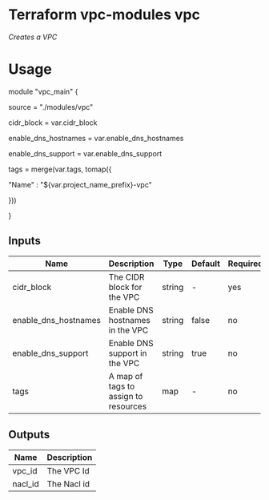 # **Terraform vpc-modules vpc**

*Creates a VPC*


#  Usage

module "vpc_main" {

source =  "./modules/vpc"

cidr_block = var.cidr_block

enable_dns_hostnames = var.enable_dns_hostnames

enable_dns_support = var.enable_dns_support

tags =  merge(var.tags, tomap({

"Name" : "${var.project_name_prefix}-vpc"

}))

}


##  Inputs
|Name |Description |Type |Default |Required                         |
|-----|-----|-----|-----|-----|
|cidr_block|The CIDR block for the VPC|string|-|yes|
|enable_dns_hostnames|Enable DNS hostnames in the VPC|string|false|no|
|enable_dns_support|Enable DNS support in the VPC|string|true|no|
|tags|A map of tags to assign to resources|map|-|no|

##  Outputs
|Name |Description |
|------|--------|
|vpc_id|The VPC Id|
nacl_id|The Nacl id|
